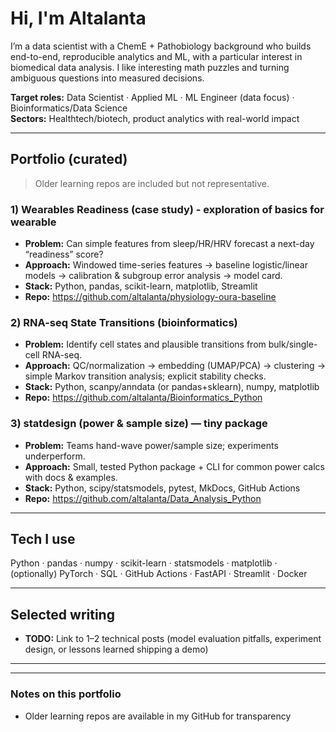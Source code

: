 # Hi, I'm Altalanta

I’m a data scientist with a ChemE + Pathobiology background who builds end-to-end, reproducible analytics and ML, with a particular interest in biomedical data analysis. I like interesting math puzzles and turning ambiguous questions into measured decisions.

**Target roles:** Data Scientist · Applied ML · ML Engineer (data focus) · Bioinformatics/Data Science  
**Sectors:** Healthtech/biotech, product analytics with real-world impact

---

## Portfolio (curated)
>  Older learning repos are included but not representative.

### 1) Wearables Readiness (case study) - exploration of basics for wearable 
- **Problem:** Can simple features from sleep/HR/HRV forecast a next-day “readiness” score?
- **Approach:** Windowed time-series features → baseline logistic/linear models → calibration & subgroup error analysis → model card.
- **Stack:** Python, pandas, scikit-learn, matplotlib, Streamlit
- **Repo:** https://github.com/altalanta/physiology-oura-baseline  

### 2) RNA-seq State Transitions (bioinformatics)
- **Problem:** Identify cell states and plausible transitions from bulk/single-cell RNA-seq.
- **Approach:** QC/normalization → embedding (UMAP/PCA) → clustering → simple Markov transition analysis; explicit stability checks.
- **Stack:** Python, scanpy/anndata (or pandas+sklearn), numpy, matplotlib
- **Repo:** https://github.com/altalanta/Bioinformatics_Python

### 3) statdesign (power & sample size) — tiny package
- **Problem:** Teams hand-wave power/sample size; experiments underperform.
- **Approach:** Small, tested Python package + CLI for common power calcs with docs & examples.
- **Stack:** Python, scipy/statsmodels, pytest, MkDocs, GitHub Actions
- **Repo:** https://github.com/altalanta/Data_Analysis_Python 



---

## Tech I use
Python · pandas · numpy · scikit-learn · statsmodels · matplotlib · (optionally) PyTorch · SQL · GitHub Actions · FastAPI · Streamlit · Docker

---

## Selected writing
- **TODO:** Link to 1–2 technical posts (model evaluation pitfalls, experiment design, or lessons learned shipping a demo)

---

---

### Notes on this portfolio
- Older learning repos are available in my GitHub for transparency 

